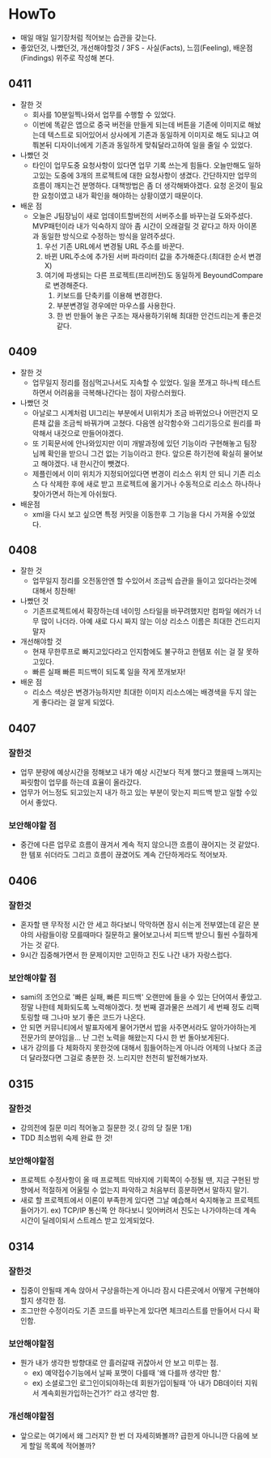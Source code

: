 # HowTo

- 매일 매일 일기장처럼 적어보는 습관을 갖는다.
- 좋았던것, 나빴던것, 개선해야할것 / 3FS - 사실(Facts), 느낌(Feeling), 배운점(Findings) 위주로 작성해 본다.

## 0411

- 잘한 것
  - 회사를 10분일찍나와서 업무를 수행할 수 있었다.
  - 이번에 똑같은 앱으로 중국 버전을 만들게 되는데 버튼을 기존에 이미지로 해놨는데 텍스트로 되어있어서 상사에게 기존과 동일하게 이미지로 해도 되냐고 여쭤본뒤 디자이너에게 기존과 동일하게 맞춰달라고하여 일을 줄일 수 있었다.
- 나빴던 것
  - 타인이 업무도중 요청사항이 있다면 업무 기록 쓰는게 힘들다. 오늘만해도 일하고있는 도중에 3개의 프로젝트에 대한 요청사항이 생겼다. 간단하지만 업무의 흐름이 깨지는건 분명하다. 대책방법은 좀 더 생각해봐야겠다. 요청 온것이 필요한 요청이였고 내가 확인을 해야하는 상황이였기 때문이다.
- 배운 점
  - 오늘은 J팀장님이 새로 업데이트할버전의 서버주소를 바꾸는걸 도와주셨다. MVP패턴이라 내가 익숙하지 않아 좀 시간이 오래걸릴 것 같다고 하자 아이폰과 동일한 방식으로 수정하는 방식을 알려주셨다.
    1. 우선 기존 URL에서 변경될 URL 주소를 바꾼다.
    2. 바뀐 URL주소에 추가된 서버 파라미터 값을 추가해준다.(최대한 순서 변경X)
    3. 여기에 파생되는  다른 프로젝트(프리버전)도 동일하게 BeyoundCompare로 변경해준다.
       1. 키보드를 단축키를 이용해 변경한다.
       2. 부분변경일 경우에만 마우스를 사용한다.
       3. 한 번 만들어 놓은 구조는 재사용하기위해 최대한 안건드리는게 좋은것 같다. 

## 0409

- 잘한 것
  - 업무일지 정리를 점심먹고나서도 지속할 수 있었다. 일을 쪼개고 하나씩 테스트하면서 어려움을 극복해나간다는 점이 자랑스러웠다.
- 나빴던 것
  - 아날로그 시계처럼 UI그리는 부분에서 UI위치가 조금 바뀌었으나 어떤건지 모른채 값을 조금씩 바꿔가며 고쳤다. 다음엔 삼각함수와 그리기등으로 원리를 파악해서 내것으로 만들어야겠다.
  - 또 기획문서에 안나와있지만 이미 개발과정에 있던 기능이라 구현해놓고 팀장님께 확인을 받으니 그건 없는 기능이라고 한다. 앞으론 하기전에 확실히 물어보고 해야겠다. 내 한시간이 뺏겼다.
  - 제플린에서 이미 위치가 지정되어있다면 변경이 리소스 위치 안 되니 기존 리소스 다 삭제한 후에 새로 받고 프로젝트에 옮기거나 수동적으로 리소스 하나하나 찾아가면서 하는게 아쉬웠다.
- 배운점
  - xml을 다시 보고 싶으면 특정 커밋을 이동한후 그 기능을 다시 가져올 수있었다.

## 0408

- 잘한 것
  - 업무일지 정리를 오전동안엔 할 수있어서 조금씩 습관을 들이고 있다라는것에 대해서 칭찬해!
- 나빴던 것 
  - 기존프로젝트에서 확장하는데 네이밍 스타일을 바꾸려했지만 컴파일 에러가 너무 많이 나더라. 아예 새로 다시 짜지 않는 이상 리소스 이름은 최대한 건드리지 말자
- 개선해야할 것
  - 현재 무한루프로 빠지고있다라고 인지함에도 불구하고 한템포 쉬는 걸 잘 못하고있다.
  - 빠른 실패 빠른 피드백이 되도록 일을 작게 쪼개보자!
- 배운 점
  - 리소스 색상은 변경가능하지만 최대한 이미지 리소스에는 배경색을 두지 않는게 좋다라는 걸 알게 되었다.

## 0407

### 잘한것

- 업무 분량에 예상시간을 정해보고 내가 예상 시간보다 적게 했다고 했을때 느껴지는 짜릿함이 업무를 하는데 효율이 올라갔다.
- 업무가 어느정도 되고있는지 내가 하고 있는 부분이 맞는지 피드백 받고 일할 수있어서 좋았다.

### 보안해야할 점

- 중간에 다른 업무로 흐름이 끊겨서 계속 적지 않으니깐 흐름이 끊어지는 것 같았다. 한 템포 쉬더라도 그리고 흐름이 끊겼어도 계속 간단하게라도 적어보자.

## 0406

### 잘한것

- 혼자할 땐 무작정 시간 안 세고 하다보니 막막하면 잠시 쉬는게 전부였는데 같은 분야의 사람들이랑 모를때마다 질문하고 물어보고나서 피드백 받으니 훨씬 수월하게 가는 것 같다.
- 9시간 집중해가면서 한 문제이지만 고민하고 진도 나간 내가 자랑스럽다.

### 보안해야할 점

- sami의 조언으로 '빠른 실패, 빠른 피드백' 오랜만에 들을 수 있는 단어여서 좋았고. 정말 나한테 체화되도록 노력해야겠다. 첫 번째 결과물은 쓰레기 세 번째 정도  리팩토링할 때 그나마 보기 좋은 코드가 나온다.
- 안 되면 커뮤니티에서 발표자에게 물어가면서 밥을 사주면서라도 알아가야하는게 전문가의 분야임을... 난 그런 노력을 해왔는지 다시 한 번 돌아보게된다.
- 내가 강의를 다 체화하지 못한것에 대해서 힘들어하는게 아니라 어제의 나보다 조금 더 달라졌다면 그걸로 충분한 것. 느리지만 천천히 발전해가보자.

## 0315

### 잘한것

- 강의전에 질문 미리 적어놓고 질문한 것.( 강의 당 질문 1개)
- TDD 최소범위 숙제 완료 한 것!

### 보안해야할점

- 프로젝트 수정사항이 올 때 프로젝트 막바지에 기획쪽이 수정될 땐, 지금 구현된 방향에서 적절하게 어울릴 수 없는지 파악하고 처음부터 흥분하면서 말하지 말기.
- 새로 할 프로젝트에서 이론이 부족한게 있다면 그날 예습해서 숙지해놓고 프로젝트 들어가기. ex) TCP/IP 통신쪽 안 하다보니 잊어버려서 진도는 나가야하는데 계속 시간이 딜레이되서 스트레스 받고 있게되었다.

## 0314

### 잘한것 

- 집중이 안될때 계속 앉아서 구상을하는게 아니라 잠시 다른곳에서 어떻게 구현해야할지 생각한 점.
- 조그만한 수정이라도 기존 코드를 바꾸는게 있다면 체크리스트를 만들어서 다시 확인함.

### 보안해야할점

- 뭔가 내가 생각한 방향대로 안 흘러갈때 귀찮아서 안 보고 미루는 점.
  - ex) 예약접수기능에서 날짜 포맷이 다를때 '왜 다를까 생각만 함.'
  - ex) 소셜로그인 로그인이되야하는데 회원가입이될때 '아 내가 DB데이터 지워서 계속회원가입하는건가?' 라고 생각만 함.

### 개선해야할점

-  앞으로는 여기에서 왜 그러지? 한 번 더 자세히봐볼까? 급한게 아니니깐 다음에 보게 할일 목록에 적어볼까?